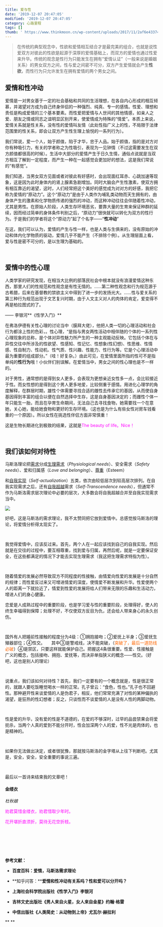 ```yaml
---
title: 爱与性
date: '2019-12-07 20:47:05'
modified: '2019-12-07 20:47:05'
category: 心路里程
tags: []
thumb: ' https://www.thinkmoon.cn/wp-content/uploads/2017/11/2af6e43374a8a3ea84739d7a3846d7e8_hd-300x212.jpg'
---
```



> 在传统的典型观念中，性欲和爱情相互结合才是最完美的组合，也就是说性爱双方对彼此的性欲是起源于深厚的爱情基础上，而双方的爱情也通过性爱来升华。传统的观念是性行为只能发生在拥有“爱情认证”（一般来说是婚姻关系）的男女双方之间，性与爱之间密不可分，双方产生爱情就会产生**性欲**，而性行为只允许发生在拥有爱情的两个男女之间。

<!-- more -->

## 爱情和性冲动

爱情是一对男女基于一定的社会基础和共同的生活理想，在各自内心形成的相互倾慕，并渴望对方成为自己终身伴侣的一种强烈、纯真、专一的感情。性爱、理想和责任是构成爱情的三个基本要素。而性爱把爱情与人世间的其他情感，如亲人之爱、朋友之情或同志之谊明显区别开来，使爱情成为特殊的“情爱”。本质上来说，爱情关系就是性关系，没有性的爱情叫友情（此处性指广义上的性，不局限于法律范围里的性关系，即会让双方产生性生理上愉悦的一系列行为）。

我们常说，爱一个人，始于颜值，陷于才华，忠于人品。始于颜值，指的是对方对你有种吸引力，有关的学者称之为性吸引，表现为一见钟情（不过这需要发生在双方颜值都很高的时候）。生活中大部分的爱情产生于日久生情，通俗点说就是当双方相互了解到一定程度，而产生一种在一起感觉会更加好的想法，这是我们常说的“有感觉”。

我们知道，当男女双方见面或者对彼此有好感时，会出现面红耳赤、心跳加速等现象，这是因为此时身体内的肾上腺素急剧增加。同时大脑会产生性激素，使双方拥有相互靠近的渴望，这时，人们经常把这个美好的感觉成为对对方的好感，我把它称为爱情的“原动力”。这个“原动力”是由于人类作为哺乳类动物而天生拥有的，由身体产生的激素和化学物质传递的强烈的冲动，而这种冲动往往会伴随着性冲动，尤其是男性。在原始人阶段，人类生存环境恶劣，要靠大量的生育来保证种群的延续，因而经过简单的身体条件判别之后，“原动力”很快就可以转化为双方的性行为。于是我们的学者将这个“原动力”起了个名字——“**性冲动**”

在这，我们可以认为，爱情的产生与性一样，也是人类与生俱来的，没有原始的冲动和体内化学物质的驱动，爱情几乎不能产生（不排除个例）。从生理层面上看，爱与性是密不可分的，是以生理为基础的。

&nbsp;

## 爱情中的性心理

人类学家的研究发现，在相当大比例的部落民社会中根本就没有浪漫爱情这种东西，那里人们的性规范和性观念是有性无情的。……第二种性观念和行为规范源于古希腊，后来在基督教的禁欲主义中得到了进一步的发扬光大。……性与爱关系的第三种行为规范出现于文艺复兴时期，由于人文主义对人的肉体的肯定，爱变得不再是柏拉图式的了。

—— 李银河**《性学入门》**

在弗洛伊德有关性心理的讨论当中（膜拜大佬），他把人类一切的心理活动和社会行为都涂上性的色彩，。性心理，“是指与男女两性活动中相伴随的个体的一系列性心理现象的总称，是个体对异性魅力所产生的一种主观能动反映。它包括个体在与异性交往中所涉及的性欲望、性感知、性记忆、性想象(性幻想)、性思维、性情感、性自制力、性动机、性气质、性兴趣、性能力、性行为等。它是个心理活动中最为重要的组成部分。”（哇！好复杂。）由此可见，在爱情里面所指的性可不是指单纯的**性行为**哦！小伙伴们别误解。在爱情当中，男女之间的性心理也是不一样的。

对于男性，通常想的是得到女人更多，会表现为更想亲近女性多一点，会比较接近于性。而女性想的是得到这个男人更多地爱，比较侧重于感情。用进化心理学的角度解释，在群居时期，雄性个体需要寻找合适的雌性去传承它的基因，从而使自身基因得到丰富的组合以便在自然选择中生存，这是自身基因决定的；而雌性个体一年只能生一胎，而且在孕育生命期间，无法自己去寻找食物，她需要找一个在意她，关心她，能给她食物和更好的生存环境。（这也是为什么有些女性对房车钱看重的一个原因）。所以女性在挑选性伴侣方面非常慎重！

这是生物长期进化到极致的结果，这就是<span style="color: #ff00ff;">The beauty of life。Nice！</span>

&nbsp;

## 我们该如何对待性

马斯洛理论把[需求](https://baike.baidu.com/item/%E9%9C%80%E6%B1%82)分成[生理需求](https://baike.baidu.com/item/%E7%94%9F%E7%90%86%E9%9C%80%E6%B1%82)（_Physiological needs_）、安全需求（_Safety needs_）、爱和归属感（_Love and belonging_）、[尊重](https://baike.baidu.com/item/%E5%B0%8A%E9%87%8D)（Esteem）

和[自我实现](https://baike.baidu.com/item/%E8%87%AA%E6%88%91%E5%AE%9E%E7%8E%B0)（_Self-actualization_）五类，依次由较低层次到较高层次排列。在自我实现需求之后，还有[自我超越](https://baike.baidu.com/item/%E8%87%AA%E6%88%91%E8%B6%85%E8%B6%8A)需求（_Self-Transcendence needs_），但通常不作为马斯洛需求层次理论中必要的层次，大多数会将自我超越合并至自我实现需求当中。

![](https://www.thinkmoon.cn/wp-content/uploads/2017/11/2af6e43374a8a3ea84739d7a3846d7e8_hd-300x212.jpg)

好吧，这是马斯洛的需求理论，我不太赞同把它放到爱情中。总感觉按马斯洛的理论，将爱情分析得太现实了。

&nbsp;

我觉得爱情中，应该反过来。首先，两个人在一起应该找到自己的自我实现。然后就是在交往的过程中，要互相尊重，找到爱与归属，再然后呢，就是一定要保证安全，在这些都满足的情况下才能去实现生理需求（我这把生理需求特指为性）。

&nbsp;

随着情爱的发展必然导致双方不同程度的性接触，由情爱向性爱的发展是十分自然的规律；而性爱反过来又可增进情爱的深度，使情爱不断发展和升华。性爱使两个人的距离一下就拉近了，情爱到性爱的发展将给人们带来无限的乐趣和生活动力，增进人们的身心健康。

恋爱是人成熟过程中的重要阶段，也是学习爱与性的重要阶段，处理得好，使人的终生幸福得到保障；处理不好，不仅使双方反目为仇，还会给人带来身心的永久创伤。

&nbsp;

国外有人把婚前性接触的程度分为4级：①拥抱接吻；②爱抚上半身；③爱抚生殖器部位；④性交。　　其中③是警戒线，决不能突破，（<span style="color: #ff6600;">突破了，最后一道防线必破</span>）④是禁区，只要这样就能保护自己。把握这4条很重要。性爱、性接触是广义的概念，包括接吻、拥抱、爱抚等，而决非单指狭义的概念——性交。（好吧，这也是别人的理论）

&nbsp;

说重点，我们该如何对待性？首先，我们一定要有的一个概念就是，性是很正常的，就跟人要吃饭睡觉喝水一样的正常。孔子曾云：“食色，性也。”孔子也不回避性。那种避开性来谈爱情的人是伪君子，相反，他们常常充满了对性的某种偏执的渴望，是狂热的性幻想者；反之，只谈性而不谈爱情的人是没有人性的两脚动物。

&nbsp;

性是爱的升华，没有爱的性是不道德的，在爱的不够深时，过早的品尝禁果会将爱扼杀，当两个人真的爱到不能分开时，性会加深两个人的爱，性不光是肉体的，也是精神的。

&nbsp;

如果你无法做出决定，或者很犹豫，那就按马斯洛的金字塔从上往下判断吧。尤其是，安全，安全，安全重要的事说三遍。

&nbsp;

最后以一首诗来结束我的文章吧！

#### 金缕衣

_杜秋娘_

<span style="color: #ff00ff;">劝君莫惜金缕衣，劝君惜取少年时。</span>

<span style="color: #ff00ff;">花开堪折直须折，莫待无花空折枝。</span>

&nbsp;

&nbsp;

&nbsp;

**参考文献：**

*   **百度百科：爱情，马斯洛需求理论**
*   **知乎问答：****爱情和性冲动有关系吗？性和爱可以分开吗？**
*   **上海社会科学院出版社《性学入门》李银河**
*   **吉林文史出版社《男人来自火星，女人来自金星》约翰·格雷**
*   **中信出版社《人类简史：从动物到上帝》尤瓦尔·赫拉利**

** **

